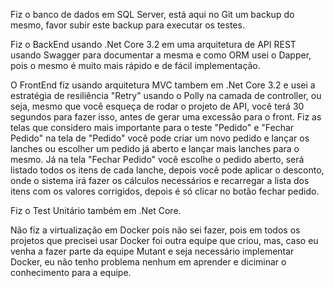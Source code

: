 Fiz o banco de dados em SQL Server, está aqui no Git um backup do mesmo, favor subir este backup para executar os testes.

Fiz o BackEnd usando .Net Core 3.2 em uma arquitetura de API REST usando Swagger para documentar a mesma e como ORM usei o Dapper, pois o mesmo é muito mais rápido e de fácil implementação.

O FrontEnd fiz usando arquitetura MVC tambem em .Net Core 3.2 e usei a estratégia de resiliência "Retry" usando o Polly na camada de controller, ou seja, mesmo que você esqueça de rodar o projeto de API, você terá 30 segundos para fazer isso, antes de gerar uma excessão para o front. Fiz as telas que considero mais importante para o teste "Pedido" e "Fechar Pedido" na tela de "Pedido" você pode criar um novo pedido e lançar os lanches ou escolher um pedido já aberto e lançar mais lanches para o mesmo. Já na tela "Fechar Pedido" você escolhe o pedido aberto, será listado todos os itens de cada lanche, depois você pode aplicar o desconto, onde o sistema irá fazer os cálculos necessários e recarregar a lista dos itens com os valores corrigidos, depois é só clicar no botão fechar pedido.

Fiz o Test Unitário também em .Net Core.

Não fiz a virtualização em Docker pois não sei fazer, pois em todos os projetos que precisei usar Docker foi outra equipe que criou, mas, caso eu venha a fazer parte da equipe Mutant e seja necessário implementar Docker, eu não tenho problema nenhum em aprender e diciminar o conhecimento para a equipe.
